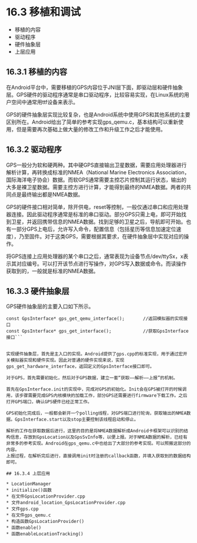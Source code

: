# 16.3 移植和调试

* 移植的内容
* 驱动程序
* 硬件抽象层
* 上层应用

## 16.3.1 移植的内容

在Android平台中，需要移植的GPS内容位于JNI层下面，即驱动层和硬件抽象层。GPS硬件的驱动程序通常是串口驱动程序，比较容易实现，在Linux系统的用户空间中通常用ttf设备来表示。

GPS的硬件抽象层实现比较复杂，也是Android系统中使用GPS和其他系统的主要区别所在。Android给出了简单的参考实现gps_qemu.c，基本结构可以重新使用，但是需要再次基础上做大量的修改工作和升级工作之后才能使用。

## 16.3.2 驱动程序

GPS一般分为软和硬两种。其中硬GPS直接输出卫星数据，需要应用处理器进行解析计算，再转换成标准的NMEA（National Marine Electronics Association，国际海洋电子协会）数据。而软GPS通常需要主控芯片控制其运行状态，输出的大多是裸卫星数据。需要主控方进行计算，才能得到最终的NMEA数据。两者的共同点是最终输出都是NMEA数据。

GPS的硬件接口相对简单，除开供电，reset等控制，一般仅通过串口和应用处理器连接。因此驱动程序通常是标准的串口驱动。部分GPS只需上电，即可开始找到卫星，并返回携带信息的NMEA数据。找到足够的卫星之后，导航即可开始。也有一部分GPS上电后，允许写入命令，配置信息（包括星历等信息加速定位速度），乃至固件。对于这类GPS，需要根据其要求，在硬件抽象层中实现对应的操作。

将GPS连接上应用处理器的某个串口之后，通常表现为设备节点/dev/ttySx，x表示其对应编号。可以打开该节点进行写操作，对GPS写入数据或命令。而读操作获取到的，一般就是标准的NMEA数据。

## 16.3.3 硬件抽象层
GPS硬件抽象层的主要入口如下所示。

```const GpsInterface* gps_get_hardware_interface();//返回实际硬件的实现接口
const GpsInterface* gps_get_qemu_interface();		//返回模拟器的实现接口
const GpsInterface* gps_get_interface();			//获取GpsInterface接口```


实现硬件抽象层，首先是主入口的实现。Android提供了gps.cpp的标准实现，用于通过宏开关模拟器实现和硬件实现。因此对普通的硬件实现来说，实现gps_get_hardware_interface，返回定义的GpsInterface接口即可。

对于GPS，首先需要初始化，然后对于GPS数据，建立一套“获取——解析——上报”的机制。

首先在GpsInterface.init的实现中，完成对GPS的初始化。Init会在GPS被打开的时候调用，该步骤需要完成GPS内核模块的加载工作，部分GPS还需要进行firmware下载工作。之后打开GPS端口，确认GPS硬件已经正常工作。

GPS初始化完成后，一般都会新开一个polling线程，对GPS端口进行轮询，获取输出的NMEA数据。GpsInterface.start以及stop主要控制该线程启动和停止。

解析的工作在获取数据后进行，这里的目的是将NMEA数据解析成Android卡框架可以识别的结构信息，存放到GpsLocation以及GpsSvInfo等，以便上报。对于NMEA数据的解析，已经有非常多的参考实现。Android在gps_qemu.c中也给出了大部分的参考实现。可以照搬这部分的内容。
上报过程，在解析完后进行，直接调用init时注册的callback函数，并填入获取到的数据结构即可。

## 16.3.4 上层应用

* LocationManager
* initialize()函数
* 在文件GpsLocationProvider.cpp
* 文件android_location_GpsLocationProvider.cpp
* 文件gps.cpp
* 在文件gps_qemu.c
* 构造函数GpsLocationProvider()
* 函数enable()
* 函数enableLocationTracking()
